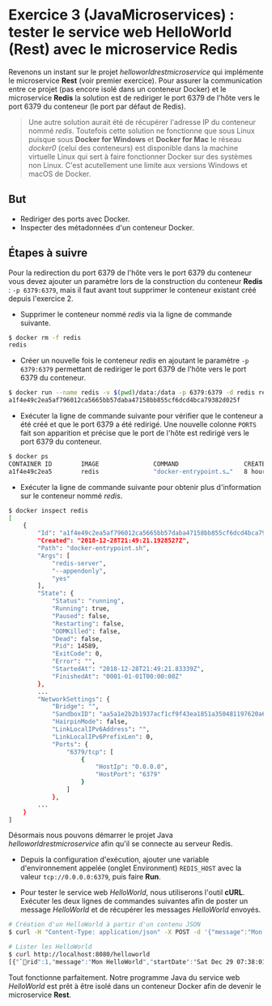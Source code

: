 # Exercice 3 (JavaMicroservices) : tester le service web HelloWorld (Rest) avec le microservice Redis

Revenons un instant sur le projet *helloworldrestmicroservice* qui implémente le microservice **Rest** (voir premier exercice). Pour assurer la communication entre ce projet (pas encore isolé dans un conteneur Docker) et le microservice **Redis** la solution est de rediriger le port 6379 de l'hôte vers le port 6379 du conteneur (le port par défaut de Redis).

> Une autre solution aurait été de récupérer l'adresse IP du conteneur nommé *redis*. Toutefois cette solution ne fonctionne que sous Linux puisque sous **Docker for Windows** et **Docker for Mac** le réseau *docker0* (celui des conteneurs) est disponible dans la machine virtuelle Linux qui sert à faire fonctionner Docker sur des systèmes non Linux. C'est acutellement une limite aux versions Windows et macOS de Docker.

## But

* Rediriger des ports avec Docker.
* Inspecter des métadonnées d'un conteneur Docker.

## Étapes à suivre

Pour la redirection du port 6379 de l'hôte vers le port 6379 du conteneur vous devez ajouter un paramètre lors de la construction du conteneur **Redis** : `-p 6379:6379`, mais il faut avant tout supprimer le conteneur existant créé depuis l'exercice 2.

* Supprimer le conteneur nommé *redis* via la ligne de commande suivante.

```bash
$ docker rm -f redis
redis
```

* Créer un nouvelle fois le conteneur *redis* en ajoutant le paramètre `-p 6379:6379` permettant de rediriger le port 6379 de l'hôte vers le port 6379 du conteneur.

```bash
$ docker run --name redis -v $(pwd)/data:/data -p 6379:6379 -d redis redis-server --appendonly yes
a1f4e49c2ea5af796012ca5665bb57daba47158bb855cf6dcd4bca79382d025f
```

* Exécuter la ligne de commande suivante pour vérifier que le conteneur a été créé et que le port 6379 a été redirigé. Une nouvelle colonne `PORTS` fait son apparition et précise que le port de l'hôte est redirigé vers le port 6379 du conteneur.

```bash
$ docker ps
CONTAINER ID        IMAGE               COMMAND                  CREATED             STATUS              PORTS                    NAMES
a1f4e49c2ea5        redis               "docker-entrypoint.s…"   8 hours ago         Up 8 hours          0.0.0.0:6379->6379/tcp   redis
```

* Exécuter la ligne de commande suivante pour obtenir plus d'information sur le conteneur nommé *redis*.

```bash
$ docker inspect redis
[
    {
        "Id": "a1f4e49c2ea5af796012ca5665bb57daba47158bb855cf6dcd4bca79382d025f",
        "Created": "2018-12-28T21:49:21.1928527Z",
        "Path": "docker-entrypoint.sh",
        "Args": [
            "redis-server",
            "--appendonly",
            "yes"
        ],
        "State": {
            "Status": "running",
            "Running": true,
            "Paused": false,
            "Restarting": false,
            "OOMKilled": false,
            "Dead": false,
            "Pid": 14589,
            "ExitCode": 0,
            "Error": "",
            "StartedAt": "2018-12-28T21:49:21.83339Z",
            "FinishedAt": "0001-01-01T00:00:00Z"
        },
        ...
        "NetworkSettings": {
            "Bridge": "",
            "SandboxID": "aa5a1e2b2b1937acf1cf9f43ea1851a350481197620a628a15cd89fd32f299bb",
            "HairpinMode": false,
            "LinkLocalIPv6Address": "",
            "LinkLocalIPv6PrefixLen": 0,
            "Ports": {
                "6379/tcp": [
                    {
                        "HostIp": "0.0.0.0",
                        "HostPort": "6379"
                    }
                ]
            },
        ...
    }
]
```

Désormais nous pouvons démarrer le projet Java *helloworldrestmicroservice* afin qu'il se connecte au serveur Redis.

* Depuis la configuration d'exécution, ajouter une variable d'environnement appelée (onglet Environment) `REDIS_HOST` avec la valeur `tcp://0.0.0.0:6379`, puis faire **Run**.

* Pour tester le service web *HelloWorld*, nous utiliserons l'outil **cURL**. Exécuter les deux lignes de commandes suivantes afin de poster un message *HelloWorld* et de récupérer les messages *HelloWorld* envoyés.

```bash
# Création d'un HelloWorld à partir d'un contenu JSON
$ curl -H "Content-Type: application/json" -X POST -d '{"message":"Mon HelloWorld"}' http://localhost:8080/helloworld

# Lister les HelloWorld
$ curl http://localhost:8080/helloworld
[{"`rid":1,"message":"Mon HelloWorld","startDate":"Sat Dec 29 07:38:01 CET 2018"}]
```

Tout fonctionne parfaitement. Notre programme Java du service web *HelloWorld* est prêt à être isolé dans un conteneur Docker afin de devenir le microservice **Rest**.